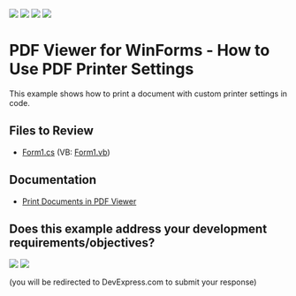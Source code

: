 <!-- default badges list -->
![](https://img.shields.io/endpoint?url=https://codecentral.devexpress.com/api/v1/VersionRange/128595877/17.1.3%2B)
[![](https://img.shields.io/badge/Open_in_DevExpress_Support_Center-FF7200?style=flat-square&logo=DevExpress&logoColor=white)](https://supportcenter.devexpress.com/ticket/details/T171205)
[![](https://img.shields.io/badge/📖_How_to_use_DevExpress_Examples-e9f6fc?style=flat-square)](https://docs.devexpress.com/GeneralInformation/403183)
[![](https://img.shields.io/badge/💬_Leave_Feedback-feecdd?style=flat-square)](#does-this-example-address-your-development-requirementsobjectives)
<!-- default badges end -->

# PDF Viewer for WinForms - How to Use  PDF Printer Settings

This example shows how to print a document with custom printer settings in code.

## Files to Review

* [Form1.cs](./CS/PdfPrinterSettingsDemo/Form1.cs) (VB: [Form1.vb](./VB/PdfPrinterSettingsDemo/Form1.vb))

## Documentation

* [Print Documents in PDF Viewer](https://docs.devexpress.com/WindowsForms/115860/controls-and-libraries/pdf-viewer/printing)
<!-- feedback -->
## Does this example address your development requirements/objectives?

[<img src="https://www.devexpress.com/support/examples/i/yes-button.svg"/>](https://www.devexpress.com/support/examples/survey.xml?utm_source=github&utm_campaign=pdf-viewer-use-the-pdf-printer-settings-to-print-a-file&~~~was_helpful=yes) [<img src="https://www.devexpress.com/support/examples/i/no-button.svg"/>](https://www.devexpress.com/support/examples/survey.xml?utm_source=github&utm_campaign=pdf-viewer-use-the-pdf-printer-settings-to-print-a-file&~~~was_helpful=no)

(you will be redirected to DevExpress.com to submit your response)
<!-- feedback end -->
